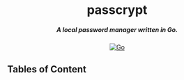 <div align="center">
    <h1>passcrypt</h1>
    <h5>A local password manager written in Go.</h5>
    <a href="https://go.dev">
        <img src="https://img.shields.io/badge/Go-1.24-blue.svg?style=for-the-badge&logo=go" alt="Go">
    </a>
</div>


## Tables of Content

